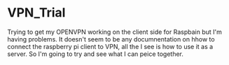 # VPN_Trial
Trying to get my OPENVPN working on the client side for Raspbain but I'm having problems. It doesn't seem to be any documnentation on hhow to 
connect the raspberry pi client to VPN, all the I see is how to use it as a server. So I'm going to try and see what I can peice together. 
